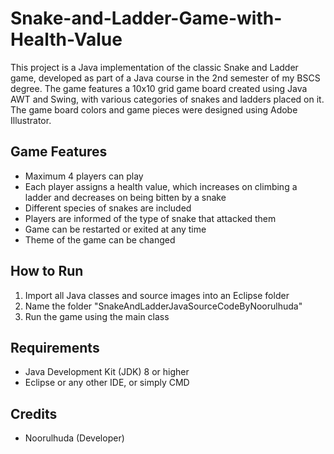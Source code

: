 # Snake-and-Ladder-Game-with-Health-Value
This project is a Java implementation of the classic Snake and Ladder game, developed as part of a Java course in the 2nd semester of my BSCS degree. The game features a 10x10 grid game board created using Java AWT and Swing, with various categories of snakes and ladders placed on it. The game board colors and game pieces were designed using Adobe Illustrator.

## Game Features

- Maximum 4 players can play
- Each player assigns a health value, which increases on climbing a ladder and decreases on being bitten by a snake
- Different species of snakes are included
- Players are informed of the type of snake that attacked them
- Game can be restarted or exited at any time
- Theme of the game can be changed

## How to Run

1. Import all Java classes and source images into an Eclipse folder
2. Name the folder "SnakeAndLadderJavaSourceCodeByNoorulhuda"
3. Run the game using the main class

## Requirements

- Java Development Kit (JDK) 8 or higher
- Eclipse or any other IDE, or simply CMD

## Credits

- Noorulhuda (Developer)

